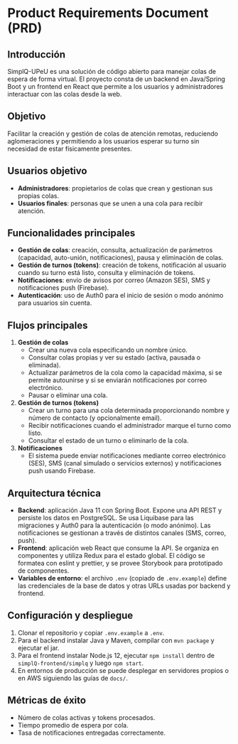 # Product Requirements Document (PRD)

## Introducción
SimplQ-UPeU es una solución de código abierto para manejar colas de espera de forma virtual. El proyecto consta de un backend en Java/Spring Boot y un frontend en React que permite a los usuarios y administradores interactuar con las colas desde la web.

## Objetivo
Facilitar la creación y gestión de colas de atención remotas, reduciendo aglomeraciones y permitiendo a los usuarios esperar su turno sin necesidad de estar físicamente presentes.

## Usuarios objetivo
- **Administradores**: propietarios de colas que crean y gestionan sus propias colas.
- **Usuarios finales**: personas que se unen a una cola para recibir atención.

## Funcionalidades principales
- **Gestión de colas**: creación, consulta, actualización de parámetros (capacidad, auto-unión, notificaciones), pausa y eliminación de colas.
- **Gestión de turnos (tokens)**: creación de tokens, notificación al usuario cuando su turno está listo, consulta y eliminación de tokens.
- **Notificaciones**: envío de avisos por correo (Amazon SES), SMS y notificaciones push (Firebase).
- **Autenticación**: uso de Auth0 para el inicio de sesión o modo anónimo para usuarios sin cuenta.

## Flujos principales
1. **Gestión de colas**
   - Crear una nueva cola especificando un nombre único.
   - Consultar colas propias y ver su estado (activa, pausada o eliminada).
   - Actualizar parámetros de la cola como la capacidad máxima, si se permite autounirse y si se enviarán notificaciones por correo electrónico.
   - Pausar o eliminar una cola.
2. **Gestión de turnos (tokens)**
   - Crear un turno para una cola determinada proporcionando nombre y número de contacto (y opcionalmente email).
   - Recibir notificaciones cuando el administrador marque el turno como listo.
   - Consultar el estado de un turno o eliminarlo de la cola.
3. **Notificaciones**
   - El sistema puede enviar notificaciones mediante correo electrónico (SES), SMS (canal simulado o servicios externos) y notificaciones push usando Firebase.

## Arquitectura técnica
- **Backend**: aplicación Java 11 con Spring Boot. Expone una API REST y persiste los datos en PostgreSQL. Se usa Liquibase para las migraciones y Auth0 para la autenticación (o modo anónimo). Las notificaciones se gestionan a través de distintos canales (SMS, correo, push).
- **Frontend**: aplicación web React que consume la API. Se organiza en componentes y utiliza Redux para el estado global. El código se formatea con eslint y prettier, y se provee Storybook para prototipado de componentes.
- **Variables de entorno**: el archivo `.env` (copiado de `.env.example`) define las credenciales de la base de datos y otras URLs usadas por backend y frontend.

## Configuración y despliegue
1. Clonar el repositorio y copiar `.env.example` a `.env`.
2. Para el backend instalar Java y Maven, compilar con `mvn package` y ejecutar el jar.
3. Para el frontend instalar Node.js 12, ejecutar `npm install` dentro de `simplQ-frontend/simplq` y luego `npm start`.
4. En entornos de producción se puede desplegar en servidores propios o en AWS siguiendo las guías de `docs/`.

## Métricas de éxito
- Número de colas activas y tokens procesados.
- Tiempo promedio de espera por cola.
- Tasa de notificaciones entregadas correctamente.

